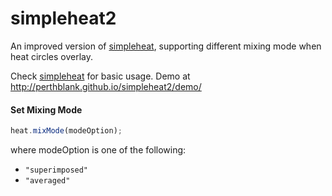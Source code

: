 simpleheat2
==========

An improved version of [simpleheat](https://github.com/mourner/simpleheat), supporting different mixing mode when heat circles overlay.

Check [simpleheat](https://github.com/mourner/simpleheat) for basic usage.
Demo at http://perthblank.github.io/simpleheat2/demo/

#### Set Mixing Mode

```js
heat.mixMode(modeOption);
```
where modeOption is one of the following:
* `"superimposed"`
* `"averaged"`

